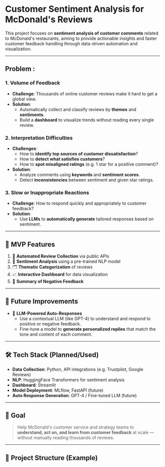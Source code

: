 # Customer Sentiment Analysis for McDonald's Reviews

This project focuses on **sentiment analysis of customer comments** related to McDonald's restaurants, aiming to provide actionable insights and faster customer feedback handling through data-driven automation and visualization.

---

## Problem :

### 1. **Volume of Feedback**
- **Challenge**: Thousands of online customer reviews make it hard to get a global view.
- **Solution**:  
  - Automatically collect and classify reviews by **themes** and **sentiments**.
  - Build a **dashboard** to visualize trends without reading every single review.

### 2. **Interpretation Difficulties**
- **Challenges**:
  - How to **identify top sources of customer dissatisfaction**?
  - How to **detect what satisfies customers**?
  - How to **spot misaligned ratings** (e.g. 1 star for a positive comment)?
- **Solution**:
  - Analyze comments using **keywords** and **sentiment scores**.
  - Detect **inconsistencies** between sentiment and given star ratings.

### 3. **Slow or Inappropriate Reactions**
- **Challenge**: How to respond quickly and appropriately to customer feedback?
- **Solution**:  
  - Use **LLMs** to **automatically generate** tailored responses based on sentiment.

---

## 🚀 MVP Features

1. 🔄 **Automated Review Collection** via public APIs  
2. 🧠 **Sentiment Analysis** using a pre-trained NLP model  
3. 🗂️ **Thematic Categorization** of reviews  
4. 📈 **Interactive Dashboard** for data visualization  
5. 📝 **Summary of Negative Feedback**

---

## 🌱 Future Improvements

- 💬 **LLM-Powered Auto-Responses**
  - Use a contextual LLM (like GPT-4) to understand and respond to positive or negative feedback.
  - Fine-tune a model to **generate personalized replies** that match the tone and content of each comment.

---

## 🛠️ Tech Stack (Planned/Used)

- **Data Collection**: Python, API integrations (e.g. Trustpilot, Google Reviews)
- **NLP**: HuggingFace Transformers for sentiment analysis
- **Dashboard**: Streamlit
- **Model Deployment**: MLflow, FastAPI (future)
- **Auto Response Generation**: GPT-4 / Fine-tuned LLM (future)

---

## 📌 Goal

> Help McDonald's customer service and strategy teams to **understand, act on, and learn from customer feedback** at scale — without manually reading thousands of reviews.

---

## 📁 Project Structure (Example)


